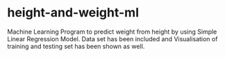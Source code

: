 # height-and-weight-ml
Machine Learning Program to predict weight from height by using Simple Linear Regression Model.
Data set has been included and Visualisation of training and testing set has been shown as well.

